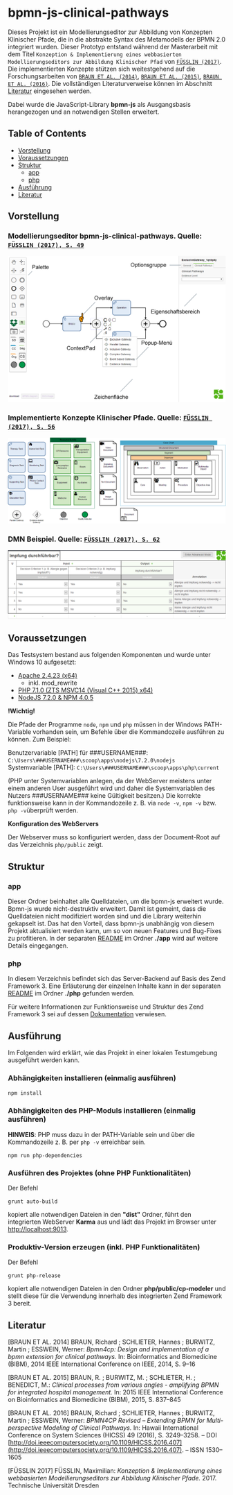 # bpmn-js-clinical-pathways
Dieses Projekt ist ein Modellierungseditor zur Abbildung von Konzepten Klinischer Pfade, die in die abstrakte Syntax des Metamodells der BPMN 2.0 integriert wurden.
Dieser Prototyp entstand während der Masterarbeit mit dem Titel `Konzeption & Implementierung eines webbasierten Modellierungseditors zur Abbildung Klinischer Pfad` von [`FÜSSLIN (2017)`](#literatur).
Die implementierten Konzepte stützen sich weitestgehend auf die Forschungsarbeiten von [`BRAUN ET AL. (2014)`](#literatur), [`BRAUN ET AL. (2015)`](#literatur), [`BRAUN ET AL. (2016)`](#literatur). 
Die vollständigen Literaturverweise können im Abschnitt [Literatur](#literatur) eingesehen werden.

Dabei wurde die JavaScript-Library **bpmn-js** als Ausgangsbasis herangezogen und an notwendigen Stellen erweitert.

## Table of Contents

- [Vorstellung](#vorstellung)
- [Voraussetzungen](#voraussetzungen)
- [Struktur](#struktur)
    - [app](#app)
    - [php](#php)
- [Ausführung](#ausführung)
- [Literatur](#literatur)

## Vorstellung

### Modellierungseditor bpmn-js-clinical-pathways. Quelle: [`FÜSSLIN (2017), S. 49`](#literatur)
![Modellierungseditor bpmn-js-clinical-pathways](docs/bpmnjsUeberblick.png "Modellierungseditor bpmn-js-clinical-pathways")

### Implementierte Konzepte Klinischer Pfade. Quelle: [`FÜSSLIN (2017), S. 56`](#literatur)
![Implementierte Konzepte Klinischer Pfade](docs/implementedElements.png "Implementierte Konzepte Klinischer Pfade")

### DMN Beispiel. Quelle: [`FÜSSLIN (2017), S. 62`](#literatur)
![DMN Beispiel](docs/dmn.png "DMN Beispiel")


## Voraussetzungen
Das Testsystem bestand aus folgenden Komponenten und wurde unter Windows 10 aufgesetzt:
* [Apache 2.4.23 (x64)](https://httpd.apache.org/)
    * inkl. mod_rewrite
* [PHP 7.1.0 (ZTS MSVC14 (Visual C++ 2015) x64)](http://php.net/)
* [NodeJS 7.2.0 & NPM 4.0.5](https://nodejs.org/)

**!Wichtig!**

Die Pfade der Programme `node`, `npm` und `php` müssen in der Windows PATH-Variable vorhanden sein, um Befehle über die Kommandozeile ausführen zu können.
Zum Beispiel:

Benutzervariable [PATH] für ###USERNAME###:
`C:\Users\###USERNAME###\scoop\apps\nodejs\7.2.0\nodejs`
 <br>
 Systemvariable [PATH]:
`C:\Users\###USERNAME###\scoop\apps\php\current`

(PHP unter Systemvariablen anlegen, da der WebServer meistens unter einem anderen User ausgeführt wird und daher die Systemvariablen des Nutzers ###USERNAME### keine Gültigkeit besitzen.) Die korrekte funktionsweise kann in der Kommandozeile z. B. via `node -v`, `npm -v` bzw. `php -v`überprüft werden. 

**Konfiguration des WebServers**

Der Webserver muss so konfiguriert werden, dass der Document-Root auf das Verzeichnis `php/public` zeigt. 

## Struktur
### app
Dieser Ordner beinhaltet alle Quelldateien, um die bpmn-js erweitert wurde. Bpmn-js wurde nicht-destruktiv erweitert. Damit ist gemeint, dass die Quelldateien nicht modifiziert worden sind und die Library weiterhin gekapselt ist.
Das hat den Vorteil, dass bpmn-js unabhängig von diesem Projekt aktualisiert werden kann, um so von neuen Features und Bug-Fixes zu profitieren.
In der separaten [README](app) im Ordner **./app** wird auf weitere Details eingegangen.

### php
In diesem Verzeichnis befindet sich das Server-Backend auf Basis des Zend Framework 3. 
Eine Erläuterung der einzelnen Inhalte kann in der separaten [README](php) im Ordner **./php** gefunden werden.

Für weitere Informationen zur Funktionsweise und Struktur des Zend Framework 3 sei auf dessen [Dokumentation](https://framework.zend.com/learn) verwiesen.

## Ausführung
Im Folgenden wird erklärt, wie das Projekt in einer lokalen Testumgebung ausgeführt werden kann.

### Abhängigkeiten installieren (einmalig ausführen)
 ```
 npm install
 ```
 
 ### Abhängigkeiten des PHP-Moduls installieren (einmalig ausführen)
 **HINWEIS**: PHP muss dazu in der PATH-Variable sein und über die Kommandozeile z. B. per `php -v` erreichbar sein.
  ```
  npm run php-dependencies
  ```
  
### Ausführen des Projektes (ohne PHP Funktionalitäten)
 Der Befehl
 ```
 grunt auto-build
 ```
 kopiert alle notwendigen Dateien in den **"dist"** Ordner, führt den integrierten WebServer **Karma** aus und lädt das Projekt im Browser
 unter [http://localhost:9013](http://localhost:9013).
 
 ### Produktiv-Version erzeugen (inkl. PHP Funktionalitäten)
 Der Befehl
 ```
 grunt php-release
 ```
 kopiert alle notwendigen Dateien in den Ordner **php/public/cp-modeler** und stellt diese für die Verwendung innerhalb des integrierten Zend Framework 3 bereit.
 
## Literatur
[BRAUN ET AL. 2014] BRAUN, Richard ; SCHLIETER, Hannes ; BURWITZ, Martin ; ESSWEIN,
Werner: _Bpmn4cp: Design and implementation of a bpmn extension for clinical pathways._
In: Bioinformatics and Biomedicine (BIBM), 2014 IEEE International Conference on IEEE,
2014, S. 9–16

[BRAUN ET AL. 2015] BRAUN, R. ; BURWITZ, M. ; SCHLIETER, H. ; BENEDICT, M.: _Clinical
processes from various angles - amplifying BPMN for integrated hospital management._ In:
2015 IEEE International Conference on Bioinformatics and Biomedicine (BIBM), 2015, S.
837–845

[BRAUN ET AL. 2016] BRAUN, Richard ; SCHLIETER, Hannes ; BURWITZ, Martin ; ESSWEIN,
Werner: _BPMN4CP Revised – Extending BPMN for Multi-perspective Modeling of Clinical
Pathways._ In: Hawaii International Conference on System Sciences (HICSS) 49 (2016), S.
3249–3258. – DOI [http://doi.ieeecomputersociety.org/10.1109/HICSS.2016.407](http://doi.ieeecomputersociety.org/10.1109/HICSS.2016.407). – ISSN 1530–1605

[FÜSSLIN 2017] FÜSSLIN, Maximilian: _Konzeption & Implementierung eines webbasierten Modellierungseditors zur Abbildung Klinischer Pfade._ 2017. Technische Universität Dresden